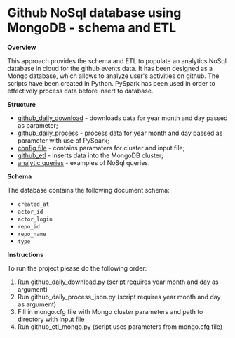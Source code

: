 # Github NoSql database using MongoDB - schema and ETL

**Overview**

This approach provides the schema and ETL to populate an analytics NoSql database in cloud for the github events data.
It has been designed as a Mongo database, which allows to analyze user's activities on github. 
The scripts have been created in Python. PySpark has been used in order to effectively process data before insert to database.

**Structure**

* [github_daily_download](github_daily_download.py) - downloads data for year month and day passed as parameter;
* [github_daily_process](github_daily_process_json.py) - process data for year month and day passed as parameter with use of PySpark;
* [config file](mongo.cfg) - contains paramaters for cluster and input file;
* [github_etl](github_etl_mongo.py) - inserts data into the MongoDB cluster;
* [analytic queries](mongo.ipynb) - examples of NoSql queries.

**Schema**

The database contains the following document schema:
* `created_at` 
* `actor_id`
* `actor_login`
* `repo_id`
* `repo_name`
* `type`
         
**Instructions**

To run the project please do the following order:
1. Run github_daily_download.py (script requires year month and day as argument)
2. Run github_daily_process_json.py (script requires year month and day as argument)
3. Fill in mongo.cfg file with Mongo cluster parameters and path to directory with input file
4. Run github_etl_mongo.py (script uses parameters from mongo.cfg file)

